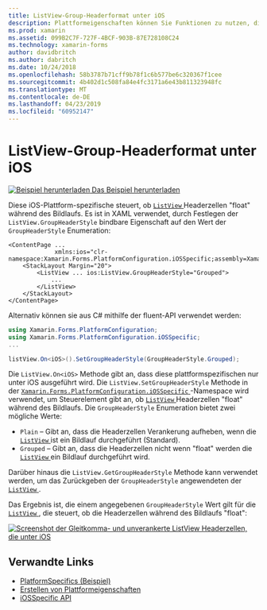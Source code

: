 ```yaml
---
title: ListView-Group-Headerformat unter iOS
description: Plattformeigenschaften können Sie Funktionen zu nutzen, die nur auf einer bestimmten Plattform verfügbar ist ohne die Implementierung der benutzerdefinierten Renderern und Effekte. In diesem Artikel wird erläutert, wie der iOS-Plattform-spezifische zu nutzen, die steuert, ob die ListView Headerzellen während des Bildlaufs "float" werden.
ms.prod: xamarin
ms.assetid: 099B2C7F-727F-4BCF-903B-87E728108C24
ms.technology: xamarin-forms
author: davidbritch
ms.author: dabritch
ms.date: 10/24/2018
ms.openlocfilehash: 58b3787b71cff9b78f1c6b577be6c320367f1cee
ms.sourcegitcommit: 4b402d1c508fa84e4fc3171a6e43b811323948fc
ms.translationtype: MT
ms.contentlocale: de-DE
ms.lasthandoff: 04/23/2019
ms.locfileid: "60952147"
---
```

# <a name="listview-group-header-style-on-ios"></a>ListView-Group-Headerformat unter iOS

[![Beispiel herunterladen](~/media/shared/download.png) Das Beispiel herunterladen](https://developer.xamarin.com/samples/xamarin-forms/userinterface/platformspecifics/)

Diese iOS-Plattform-spezifische steuert, ob [ `ListView` ](xref:Xamarin.Forms.ListView) Headerzellen "float" während des Bildlaufs. Es ist in XAML verwendet, durch Festlegen der `ListView.GroupHeaderStyle` bindbare Eigenschaft auf den Wert der `GroupHeaderStyle` Enumeration:

```xaml
<ContentPage ...
             xmlns:ios="clr-namespace:Xamarin.Forms.PlatformConfiguration.iOSSpecific;assembly=Xamarin.Forms.Core">
    <StackLayout Margin="20">
        <ListView ... ios:ListView.GroupHeaderStyle="Grouped">
            ...
        </ListView>
    </StackLayout>
</ContentPage>
```

Alternativ können sie aus C# mithilfe der fluent-API verwendet werden:

```csharp
using Xamarin.Forms.PlatformConfiguration;
using Xamarin.Forms.PlatformConfiguration.iOSSpecific;
...

listView.On<iOS>().SetGroupHeaderStyle(GroupHeaderStyle.Grouped);
```

Die `ListView.On<iOS>` Methode gibt an, dass diese plattformspezifischen nur unter iOS ausgeführt wird. Die `ListView.SetGroupHeaderStyle` Methode in der [ `Xamarin.Forms.PlatformConfiguration.iOSSpecific` ](xref:Xamarin.Forms.PlatformConfiguration.iOSSpecific) -Namespace wird verwendet, um Steuerelement gibt an, ob [ `ListView` ](xref:Xamarin.Forms.ListView) Headerzellen "float" während des Bildlaufs. Die `GroupHeaderStyle` Enumeration bietet zwei mögliche Werte:

- `Plain` – Gibt an, dass die Headerzellen Verankerung aufheben, wenn die [ `ListView` ](xref:Xamarin.Forms.ListView) ist ein Bildlauf durchgeführt (Standard).
- `Grouped` – Gibt an, dass die Headerzellen nicht wenn "float" werden die [ `ListView` ](xref:Xamarin.Forms.ListView) ein Bildlauf durchgeführt wird.

Darüber hinaus die `ListView.GetGroupHeaderStyle` Methode kann verwendet werden, um das Zurückgeben der `GroupHeaderStyle` angewendeten der [ `ListView` ](xref:Xamarin.Forms.ListView).

Das Ergebnis ist, die einem angegebenen `GroupHeaderStyle` Wert gilt für die [ `ListView` ](xref:Xamarin.Forms.ListView), die steuert, ob die Headerzellen während des Bildlaufs "float":

[![Screenshot der Gleitkomma- und unverankerte ListView Headerzellen, die unter iOS](listview-group-header-style-images/group-header-styles.png "ListView mit Gleitkomma- und unverankerte Headerzellen")](listview-group-header-style-images/group-header-styles-large.png#lightbox "ListView mit Gleitkomma- und unverankerte Headerzellen")

## <a name="related-links"></a>Verwandte Links

- [PlatformSpecifics (Beispiel)](https://developer.xamarin.com/samples/xamarin-forms/userinterface/platformspecifics/)
- [Erstellen von Plattformeigenschaften](~/xamarin-forms/platform/platform-specifics/index.md#creating-platform-specifics)
- [iOSSpecific API](xref:Xamarin.Forms.PlatformConfiguration.iOSSpecific)
